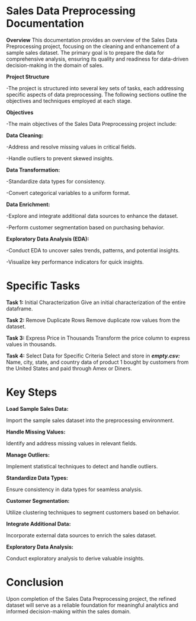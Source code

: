 # Sales Data Preprocessing Documentation
**Overview**
This documentation provides an overview of the Sales Data Preprocessing project, focusing on the cleaning and enhancement of a sample sales dataset. The primary goal is to prepare the data for comprehensive analysis, ensuring its quality and readiness for data-driven decision-making in the domain of sales.

**Project Structure**

-The project is structured into several key sets of tasks, each addressing specific aspects of data preprocessing. The following sections outline the objectives and techniques employed at each stage.

**Objectives**

-The main objectives of the Sales Data Preprocessing project include:

**Data Cleaning:**

-Address and resolve missing values in critical fields.

-Handle outliers to prevent skewed insights.

**Data Transformation:**

-Standardize data types for consistency.

-Convert categorical variables to a uniform format.

**Data Enrichment:**

-Explore and integrate additional data sources to enhance the dataset.

-Perform customer segmentation based on purchasing behavior.

**Exploratory Data Analysis (EDA):**

-Conduct EDA to uncover sales trends, patterns, and potential insights.

-Visualize key performance indicators for quick insights.

# Specific Tasks
**Task 1:** Initial Characterization
Give an initial characterization of the entire dataframe.

**Task 2:** Remove Duplicate Rows
Remove duplicate row values from the dataset.

**Task 3:** Express Price in Thousands
Transform the price column to express values in thousands.

**Task 4:** Select Data for Specific Criteria
Select and store in _**empty.csv:**_ Name, city, state, and country data of product 1 bought by customers from the United States and paid through Amex or Diners.

# Key Steps

**Load Sample Sales Data:**

Import the sample sales dataset into the preprocessing environment.

**Handle Missing Values:**

Identify and address missing values in relevant fields.

**Manage Outliers:**

Implement statistical techniques to detect and handle outliers.

**Standardize Data Types:**

Ensure consistency in data types for seamless analysis.

**Customer Segmentation:**

Utilize clustering techniques to segment customers based on behavior.

**Integrate Additional Data:**

Incorporate external data sources to enrich the sales dataset.

**Exploratory Data Analysis:**

Conduct exploratory analysis to derive valuable insights.

# Conclusion
Upon completion of the Sales Data Preprocessing project, the refined dataset will serve as a reliable foundation for meaningful analytics and informed decision-making within the sales domain.
